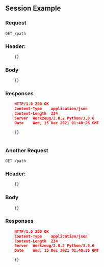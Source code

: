 ## Session Example

### Request

`GET /path`

### Header:
```json
    {}
```

### Body
```json
    {}
```

### Responses

```json
    HTTP/1.0 200 OK
    Content-Type	application/json
    Content-Length	234
    Server	Werkzeug/2.0.2 Python/3.9.6
    Date	Wed, 15 Dec 2021 01:40:26 GMT

    {}
```
#

### Another Request

`GET /path`

### Header:
```json
    {}
```

### Body
```json
    {}
```

### Responses

```json
    HTTP/1.0 200 OK
    Content-Type	application/json
    Content-Length	234
    Server	Werkzeug/2.0.2 Python/3.9.6
    Date	Wed, 15 Dec 2021 01:40:26 GMT

    {}
```
#